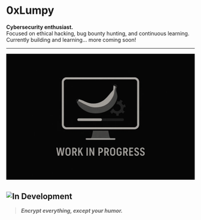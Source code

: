 # 0xLumpy

**Cybersecurity enthusiast.**  
Focused on ethical hacking, bug bounty hunting, and continuous learning.  
Currently building and learning... more coming soon!

---
<img src="/assets/work_in_progress.PNG" width="600px"> 

![In Development](https://img.shields.io/badge/Status-Under%20Construction-orange)
---
> **_Encrypt everything, except your humor._**
<!--
**0xLumpy/0xLumpy** is a ✨ _special_ ✨ repository because its `README.md` (this file) appears on your GitHub profile.

Here are some ideas to get you started:

- 🔭 I’m currently working on ...
- 🌱 I’m currently learning ...
- 👯 I’m looking to collaborate on ...
- 🤔 I’m looking for help with ...
- 💬 Ask me about ...
- 📫 How to reach me: ...
- 😄 Pronouns: ...
- ⚡ Fun fact: ...
-->
